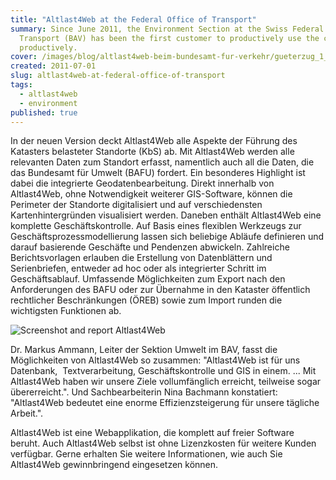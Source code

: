 ```yaml
---
title: "Altlast4Web at the Federal Office of Transport"
summary: Since June 2011, the Environment Section at the Swiss Federal Office of
  Transport (BAV) has been the first customer to productively use the current version 2 of Altlast4Web.
  productively.
cover: /images/blog/altlast4web-beim-bundesamt-fur-verkehr/gueterzug_1_0.jpg
created: 2011-07-01
slug: altlast4web-at-federal-office-of-transport
tags:
  - altlast4web
  - environment
published: true
---
```


In der neuen Version deckt Altlast4Web alle Aspekte der Führung des Katasters belasteter Standorte (KbS) ab. Mit Altlast4Web werden alle relevanten Daten zum Standort erfasst, namentlich auch all die Daten, die das Bundesamt für Umwelt (BAFU) fordert. Ein besonderes Highlight ist dabei die integrierte Geodatenbearbeitung. Direkt innerhalb von Altlast4Web, ohne Notwendigkeit weiterer GIS-Software, können die Perimeter der Standorte digitalisiert und auf verschiedensten Kartenhintergründen visualisiert werden. Daneben enthält Altlast4Web eine komplette Geschäftskontrolle. Auf Basis eines flexiblen Werkzeugs zur Geschäftsprozessmodellierung lassen sich beliebige Abläufe definieren und darauf basierende Geschäfte und Pendenzen abwickeln. Zahlreiche Berichtsvorlagen erlauben die Erstellung von Daten­blättern und Serienbriefen, entweder ad hoc oder als integrierter Schritt im Geschäftsablauf. Umfassende Möglichkeiten zum Export nach den Anforderungen des BAFU oder zur Übernahme in den Kataster öffentlich rechtlicher Beschränkungen (ÖREB) sowie zum Import runden die wichtigsten Funktionen ab.

![Screenshot and report Altlast4Web](/images/blog/altlast4web-beim-bundesamt-fur-verkehr/a4webblog.png)

Dr. Markus Ammann, Leiter der Sektion Umwelt im BAV, fasst die Möglichkeiten von Altlast4Web so zusammen: "Altlast4Web ist für uns Datenbank,  Textverarbeitung, Geschäftskontrolle und GIS in einem. ... Mit Altlast4Web haben wir unsere Ziele vollumfänglich erreicht, teilweise sogar übererreicht.". Und Sachbearbeiterin Nina Bachmann konstatiert: "Altlast4Web bedeutet eine enorme Effizienzsteigerung für unsere tägliche Arbeit.".

Altlast4Web ist eine Webapplikation, die komplett auf freier Software beruht. Auch Altlast4Web selbst ist ohne Lizenzkosten für weitere Kunden verfügbar. Gerne erhalten Sie weitere Informationen, wie auch Sie Altlast4Web gewinnbringend eingesetzen können.
